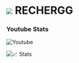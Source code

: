  # ![](https://cdn.discordapp.com/emojis/1021121065990234263.webp?size=96&quality=lossless) **RECHERGG**
  
### Youtube Stats
![Youtube](https://youtube-stats-card.vercel.app/api?channelid=UCk017SA5PcXeyKoVmX8tuRg&layout=extruded&theme=radical)

![📈 Stats](https://github-readme-stats.vercel.app/api?username=rechergg&show_icons=true&theme=radical)
